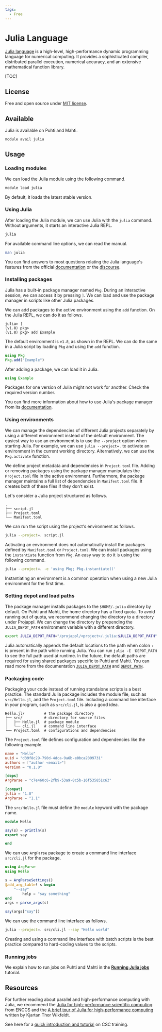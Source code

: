 ```yaml
---
tags:
  - Free
---
```


# Julia Language
[Julia language](https://julialang.org) is a high-level, high-performance dynamic programming language for numerical computing.
It provides a sophisticated compiler, distributed parallel execution, numerical accuracy, and an extensive mathematical function library.

[TOC]


## License
Free and open source under [MIT license](https://github.com/JuliaLang/julia/blob/master/LICENSE.md).


## Available
Julia is available on Puhti and Mahti.

```bash
module avail julia
```


## Usage
### Loading modules
We can load the Julia module using the following command.

```bash
module load julia
```

By default, it loads the latest stable version.


### Using Julia
After loading the Julia module, we can use Julia with the `julia` command.
Without arguments, it starts an interactive Julia REPL.

```bash
julia
```

For available command line options, we can read the manual.

```sh
man julia
```

You can find answers to most questions relating the Julia language's features from the official [documentation](https://docs.julialang.org) or the [discourse](https://discourse.julialang.org/).


### Installing packages
Julia has a built-in package manager named `Pkg`.
During an interactive session, we can access it by pressing `]`.
We can load and use the package manager in scripts like other Julia packages.

We can add packages to the active environment using the `add` function.
On the Julia REPL, we can do it as follows.

```julia-repl
julia> ]
(v1.8) pkg>
(v1.8) pkg> add Example
```

The default environment is `v1.8`, as shown in the REPL.
We can do the same in a Julia script by loading `Pkg` and using the `add` function.

```julia
using Pkg
Pkg.add("Example")
```

After adding a package, we can load it in Julia.

```julia
using Example
```

Packages for one version of Julia might not work for another.
Check the required version number.

You can find more information about how to use Julia's package manager from its [documentation](https://pkgdocs.julialang.org/v1/).


### Using environments
We can manage the dependencies of different Julia projects separately by using a different environment instead of the default environment.
The easiest way to use an environment is to use the `--project` option when starting Julia.
For example, we can use `julia --project=.` to activate an environment in the current working directory.
Alternatively, we can use the `Pkg.activate` function.

We define project metadata and dependencies in `Project.toml` file.
Adding or removing packages using the package manager manipulates the `Project.toml` file in the active environment.
Furthermore, the package manager maintains a full list of dependencies in `Manifest.toml` file.
It creates both of these files if they don't exist.

Let's consider a Julia project structured as follows.

```
.
├── script.jl
├── Project.toml
└── Manifest.toml
```

We can run the script using the project's environment as follows.

```bash
julia --project=. script.jl
```

Activating an environment does not automatically install the packages defined by `Manifest.toml` or `Project.toml`.
We can install packages using the `instantiate` function from `Pkg`.
An easy way to do it is using the following command.

```bash
julia --project=. -e 'using Pkg; Pkg.instantiate()'
```

Instantiating an environment is a common operation when using a new Julia environment for the first time.


### Setting depot and load paths
The package manager installs packages to the `$HOME/.julia` directory by default.
On Puhti and Mahti, the home directory has a fixed quota.
To avoid running out of quota, we recommend changing the directory to a directory under Projappl.
We can change the directory by prepending the `JULIA_DEPOT_PATH` environment variable with a different directory.

```bash
export JULIA_DEPOT_PATH="/projappl/<project>/.julia:$JULIA_DEPOT_PATH"
```

Julia automatically appends the default locations to the path when colon `:` is present in the path while running Julia.
You can run `julia -E 'DEPOT_PATH` to see the full path used at runtime.
In the future, the default paths are required for using shared packages specific to Puhti and Mahti.
You can read more from the documentation [`JULIA_DEPOT_PATH`](https://docs.julialang.org/en/v1/manual/environment-variables/#JULIA_DEPOT_PATH) and [`DEPOT_PATH`](https://docs.julialang.org/en/v1/base/constants/#Base.DEPOT_PATH).


### Packaging code
Packaging your code instead of running standalone scripts is a best practice.
The standard Julia package includes the module file, such as `src/Hello.jl`, and the `Project.toml` file.
Including a command line interface in your program, such as `src/cli.jl`, is also a good idea.

```text
Hello.jl/         # the package directory
├── src/          # directory for source files
│   ├── Hello.jl  # package module
│   └── cli.jl    # command line interface
└── Project.toml  # configurations and dependencies
```

The `Project.toml` file defines configuration and dependencies like the following example.

```toml
name = "Hello"
uuid = "d39f8c29-790d-4dca-9a6b-e0bca2099731"
authors = ["author <email>"]
version = "0.1.0"

[deps]
ArgParse = "c7e460c6-2fb9-53a9-8c5b-16f535851c63"

[compat]
julia = "1.8"
ArgParse = "1.1"
```

The `src/Hello.jl` file must define the `module` keyword with the package name.

```julia
module Hello

say(s) = println(s)
export say

end
```

We can use `ArgParse` package to create a command line interface `src/cli.jl` for the package.

```julia
using ArgParse
using Hello

s = ArgParseSettings()
@add_arg_table! s begin
    "--say"
        help = "say something"
end
args = parse_args(s)

say(args["say"])
```

We can use the command line interface as follows.

```bash
julia --project=. src/cli.jl --say "Hello world"
```

Creating and using a command line interface with batch scripts is the best practice compared to hard-coding values to the scripts.


### Running jobs
We explain how to run jobs on Puhti and Mahti in the [**Running Julia jobs**](../support/tutorials/julia.md) tutorial.


## Resources
For further reading about parallel and high-performance computing with Julia, we recommend the [Julia for high-performance scientific computing](https://enccs.github.io/Julia-for-HPC) from ENCCS and the [A brief tour of Julia for high-performance computing](https://forem.julialang.org/wikfeldt/a-brief-tour-of-julia-for-high-performance-computing-5deb) written by Kjartan Thor Wikfeldt.

See here for a [quick introduction and tutorial](https://github.com/csc-training/julia-introduction) on CSC training.
